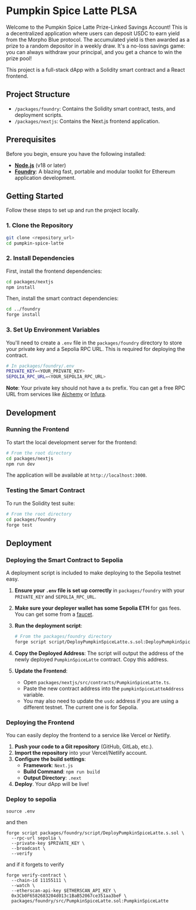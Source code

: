# Pumpkin Spice Latte PLSA

Welcome to the Pumpkin Spice Latte Prize-Linked Savings Account! This is a decentralized application where users can deposit USDC to earn yield from the Morpho Blue protocol. The accumulated yield is then awarded as a prize to a random depositor in a weekly draw. It's a no-loss savings game: you can always withdraw your principal, and you get a chance to win the prize pool!

This project is a full-stack dApp with a Solidity smart contract and a React frontend.

## Project Structure

-   `/packages/foundry`: Contains the Solidity smart contract, tests, and deployment scripts.
-   `/packages/nextjs`: Contains the Next.js frontend application.

## Prerequisites

Before you begin, ensure you have the following installed:

-   [**Node.js**](https://nodejs.org/en/) (v18 or later)
-   [**Foundry**](https://getfoundry.sh/): A blazing fast, portable and modular toolkit for Ethereum application development.

## Getting Started

Follow these steps to set up and run the project locally.

### 1. Clone the Repository

```bash
git clone <repository_url>
cd pumpkin-spice-latte
```

### 2. Install Dependencies

First, install the frontend dependencies:

```bash
cd packages/nextjs
npm install
```

Then, install the smart contract dependencies:

```bash
cd ../foundry
forge install
```

### 3. Set Up Environment Variables

You'll need to create a `.env` file in the `packages/foundry` directory to store your private key and a Sepolia RPC URL. This is required for deploying the contract.

```bash
# In packages/foundry/.env
PRIVATE_KEY=<YOUR_PRIVATE_KEY>
SEPOLIA_RPC_URL=<YOUR_SEPOLIA_RPC_URL>
```

**Note**: Your private key should not have a `0x` prefix. You can get a free RPC URL from services like [Alchemy](https://www.alchemy.com/) or [Infura](https://www.infura.io/).

## Development

### Running the Frontend

To start the local development server for the frontend:

```bash
# From the root directory
cd packages/nextjs
npm run dev
```

The application will be available at `http://localhost:3000`.

### Testing the Smart Contract

To run the Solidity test suite:

```bash
# From the root directory
cd packages/foundry
forge test
```

## Deployment

### Deploying the Smart Contract to Sepolia

A deployment script is included to make deploying to the Sepolia testnet easy.

1.  **Ensure your `.env` file is set up correctly** in `packages/foundry` with your `PRIVATE_KEY` and `SEPOLIA_RPC_URL`.
2.  **Make sure your deployer wallet has some Sepolia ETH** for gas fees. You can get some from a [faucet](https://sepolia-faucet.com/).
3.  **Run the deployment script**:

    ```bash
    # From the packages/foundry directory
    forge script script/DeployPumpkinSpiceLatte.s.sol:DeployPumpkinSpiceLatte --rpc-url ${SEPOLIA_RPC_URL} --broadcast --verify
    ```

4.  **Copy the Deployed Address**: The script will output the address of the newly deployed `PumpkinSpiceLatte` contract. Copy this address.

5.  **Update the Frontend**:
    *   Open `packages/nextjs/src/contracts/PumpkinSpiceLatte.ts`.
    *   Paste the new contract address into the `pumpkinSpiceLatteAddress` variable.
    *   You may also need to update the `usdc` address if you are using a different testnet. The current one is for Sepolia.

### Deploying the Frontend

You can easily deploy the frontend to a service like Vercel or Netlify.

1.  **Push your code to a Git repository** (GitHub, GitLab, etc.).
2.  **Import the repository** into your Vercel/Netlify account.
3.  **Configure the build settings**:
    *   **Framework**: `Next.js`
    *   **Build Command**: `npm run build`
    *   **Output Directory**: `.next`
4.  **Deploy**. Your dApp will be live!



### Deploy to sepolia 

```
source .env
```

and then 


```
forge script packages/foundry/script/DeployPumpkinSpiceLatte.s.sol \
  --rpc-url sepolia \
  --private-key $PRIVATE_KEY \
  --broadcast \
  --verify
```

and if it forgets to verify 

```
forge verify-contract \
  --chain-id 11155111 \
  --watch \
  --etherscan-api-key $ETHERSCAN_API_KEY \
  0x3Cb0F6582683204d013c1BaB52067ce351aa3beF \
  packages/foundry/src/PumpkinSpiceLatte.sol:PumpkinSpiceLatte
```